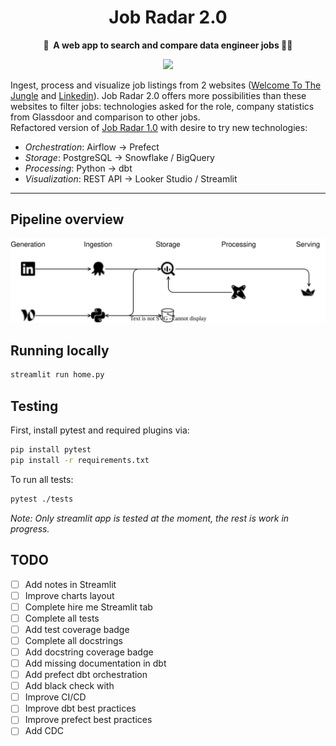 <h1 align="center">
    Job Radar 2.0
</h1>

<p align="center">
    <strong>🎯&nbsp; A web app to search and compare data engineer jobs 👷‍♀️</strong>
</p>

<p align="center">
    <a href="https://job-radar.streamlit.app/"><img src="https://static.streamlit.io/badges/streamlit_badge_black_white.svg"></a>
</p>


Ingest, process and visualize job listings from 2 websites ([Welcome To The Jungle](https://www.welcometothejungle.com/) 
and [Linkedin](https://www.linkedin.com/jobs/)). Job Radar 2.0 offers more possibilities than these websites to filter jobs: 
technologies asked for the role, company statistics from Glassdoor and comparison to other jobs.  
Refactored version of [Job Radar 1.0](https://github.com/FelitaD/job-radar-1.0) with desire to try new technologies:
- _Orchestration_: Airflow &rarr; Prefect
- _Storage_: PostgreSQL &rarr; Snowflake / BigQuery
- _Processing_: Python &rarr; dbt
- _Visualization_: REST API &rarr; Looker Studio / Streamlit

****

## Pipeline overview

<p align="center">
    <img src="docs/job-radar-2.svg" width=600>
</p>
  

## Running locally

```bash
streamlit run home.py
```

## Testing

First, install pytest and required plugins via:

```bash
pip install pytest
pip install -r requirements.txt
```

To run all tests: 

```bash
pytest ./tests
```

_Note: Only streamlit app is tested at the moment, the rest is work in progress._ 

## TODO

- [ ] Add notes in Streamlit
- [ ] Improve charts layout
- [ ] Complete hire me Streamlit tab
- [ ] Complete all tests
- [ ] Add test coverage badge 
- [ ] Complete all docstrings
- [ ] Add docstring coverage badge 
- [ ] Add missing documentation in dbt
- [ ] Add prefect dbt orchestration
- [ ] Add black check with 
- [ ] Improve CI/CD
- [ ] Improve dbt best practices
- [ ] Improve prefect best practices
- [ ] Add CDC
